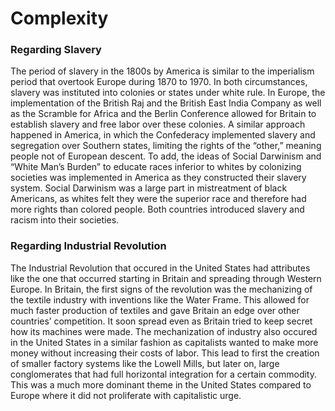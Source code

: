 # Complexity

### Regarding Slavery

The period of slavery in the 1800s by America is similar to the imperialism period that overtook Europe during 1870 to 1970. In both circumstances, slavery was instituted into colonies or states under white rule. In Europe, the implementation of the British Raj and the British East India Company as well as the Scramble for Africa and the Berlin Conference allowed for Britain to establish slavery and free labor over these colonies. A similar approach happened in America, in which the Confederacy implemented slavery and segregation over Southern states, limiting the rights of the “other,” meaning people not of European descent. To add, the ideas of Social Darwinism and “White Man’s Burden” to educate races inferior to whites by colonizing societies was implemented in America as they constructed their slavery system. Social Darwinism was a large part in mistreatment of black Americans, as whites felt they were the superior race and therefore had more rights than colored people. Both countries introduced slavery and racism into their societies. 

### Regarding Industrial Revolution

The Industrial Revolution that occured in the United States had attributes like the one that occurred starting in Britain and spreading through Western Europe. In Britain, the first signs of the revolution was the mechanizing of the textile industry with inventions like the Water Frame. This allowed for much faster production of textiles and gave Britain an edge over other countries’ competition. It soon spread even as Britain tried to keep secret how its machines were made. The mechanization of industry also occured in the United States in a similar fashion as capitalists wanted to make more money without increasing their costs of labor. This lead to first the creation of smaller factory systems like the Lowell Mills, but later on, large conglomerates that had full horizontal integration for a certain commodity. This was a much more dominant theme in the United States compared to Europe where it did not proliferate with capitalistic urge.
